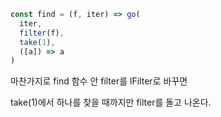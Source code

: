 ```js
const find = (f, iter) => go(
  iter,
  filter(f),
  take(1),
  ([a]) => a
)
```

마찬가지로 find 함수 안 filter를 lFilter로 바꾸면

take(1)에서 하나를 찾을 때까지만 filter를 돌고 나온다.
